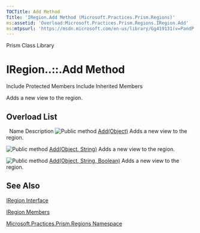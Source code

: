 ```yaml
---
TOCTitle: Add Method
Title: 'IRegion.Add Method (Microsoft.Practices.Prism.Regions)'
ms:assetid: 'Overload:Microsoft.Practices.Prism.Regions.IRegion.Add'
ms:mtpsurl: 'https://msdn.microsoft.com/en-us/library/Gg419131(v=PandP.50)'
---
```


Prism Class Library

IRegion..::.Add Method
======================

Include Protected Members
Include Inherited Members

Adds a new view to the region.

Overload List
-------------

<span id="overloadMembersTableToggle"></span>
 
Name
Description
![](https://msdn.microsoft.com/en-us/Gg419131.pubmethod(en-us,PandP.50).gif "Public method")
[Add(Object)](https://msdn.microsoft.com/m:microsoft.practices.prism.regions.iregion.add(system.object))
Adds a new view to the region.

![](https://msdn.microsoft.com/en-us/Gg419131.pubmethod(en-us,PandP.50).gif "Public method")
[Add(Object, String)](https://msdn.microsoft.com/m:microsoft.practices.prism.regions.iregion.add(system.object%2csystem.string))
Adds a new view to the region.

![](https://msdn.microsoft.com/en-us/Gg419131.pubmethod(en-us,PandP.50).gif "Public method")
[Add(Object, String, Boolean)](https://msdn.microsoft.com/m:microsoft.practices.prism.regions.iregion.add(system.object%2csystem.string%2csystem.boolean))
Adds a new view to the region.

See Also
--------

<span id="seeAlsoToggle"></span>
[IRegion Interface](https://msdn.microsoft.com/t:microsoft.practices.prism.regions.iregion)

[IRegion Members](https://msdn.microsoft.com/allmembers.t:microsoft.practices.prism.regions.iregion)

[Microsoft.Practices.Prism.Regions Namespace](https://msdn.microsoft.com/n:microsoft.practices.prism.regions)
